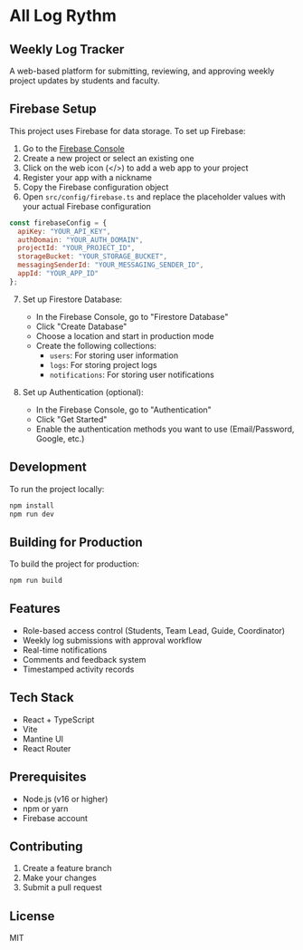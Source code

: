 # All Log Rythm
## Weekly Log Tracker

A web-based platform for submitting, reviewing, and approving weekly project updates by students and faculty.

## Firebase Setup

This project uses Firebase for data storage. To set up Firebase:

1. Go to the [Firebase Console](https://console.firebase.google.com/)
2. Create a new project or select an existing one
3. Click on the web icon (</>) to add a web app to your project
4. Register your app with a nickname
5. Copy the Firebase configuration object
6. Open `src/config/firebase.ts` and replace the placeholder values with your actual Firebase configuration

```javascript
const firebaseConfig = {
  apiKey: "YOUR_API_KEY",
  authDomain: "YOUR_AUTH_DOMAIN",
  projectId: "YOUR_PROJECT_ID",
  storageBucket: "YOUR_STORAGE_BUCKET",
  messagingSenderId: "YOUR_MESSAGING_SENDER_ID",
  appId: "YOUR_APP_ID"
};
```

7. Set up Firestore Database:
   - In the Firebase Console, go to "Firestore Database"
   - Click "Create Database"
   - Choose a location and start in production mode
   - Create the following collections:
     - `users`: For storing user information
     - `logs`: For storing project logs
     - `notifications`: For storing user notifications

8. Set up Authentication (optional):
   - In the Firebase Console, go to "Authentication"
   - Click "Get Started"
   - Enable the authentication methods you want to use (Email/Password, Google, etc.)

## Development

To run the project locally:

```bash
npm install
npm run dev
```

## Building for Production

To build the project for production:

```bash
npm run build
```

## Features

- Role-based access control (Students, Team Lead, Guide, Coordinator)
- Weekly log submissions with approval workflow
- Real-time notifications
- Comments and feedback system
- Timestamped activity records

## Tech Stack

- React + TypeScript
- Vite
- Mantine UI
- React Router

## Prerequisites

- Node.js (v16 or higher)
- npm or yarn
- Firebase account

## Contributing

1. Create a feature branch
2. Make your changes
3. Submit a pull request

## License

MIT
